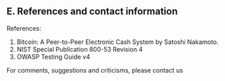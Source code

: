 E. References and contact information
--------------------
References:
1.	Bitcoin: A Peer-to-Peer Electronic Cash System by Satoshi Nakamoto.
2.	NIST Special Publication 800-53 Revision 4
3.	OWASP Testing Guide v4

For comments, suggestions and criticisms, please contact us
